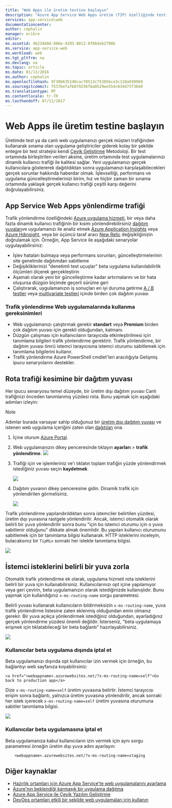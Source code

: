 ```yaml
---
title: "Web Apps ile üretim testine başlayın"
description: "Azure App Service Web Apps üretim (TIP) özelliğinde testi hakkında bilgi edinin."
services: app-service\web
documentationcenter: 
author: cephalin
manager: erikre
editor: 
ms.assetid: 4623468d-886e-4203-8012-8f86deb2790b
ms.service: app-service-web
ms.workload: web
ms.tgt_pltfrm: na
ms.devlang: na
ms.topic: article
ms.date: 01/13/2016
ms.author: cephalin
ms.openlocfilehash: 9f38b635140cacf0513c75385bce3c110a930969
ms.sourcegitcommit: f537befafb079256fba0529ee554c034d73f36b0
ms.translationtype: MT
ms.contentlocale: tr-TR
ms.lasthandoff: 07/11/2017
---
```

# <a name="get-started-with-test-in-production-for-web-apps"></a>Web Apps ile üretim testine başlayın
Üretimde test ya da canlı web uygulamanızı gerçek müşteri trafiğinden kullanarak sınama olan uygulama geliştiriciler giderek kolay bir şekilde entegre bir test stratejisi kendi [Çevik Geliştirme](https://en.wikipedia.org/wiki/Agile_software_development) Metodoloji. Bir test ortamında birleştirilen verileri aksine, üretim ortamında test uygulamalarınızı dinamik kullanıcı trafiği ile kalitesi sağlar. Yeni uygulamanızı gerçek kullanıcılara göstererek dağıtıldıktan sonra uygulamanızı karşılaşabilecekleri gerçek sorunlar hakkında haberdar olmak. İşlevselliği, performans ve uygulama güncelleştirmelerinizi birim, hız ve hiçbir zaman bir sınama ortamında yaklaşık gerçek kullanıcı trafiği çeşitli karşı değerini doğrulayabilirsiniz.

## <a name="traffic-routing-in-app-service-web-apps"></a>App Service Web Apps yönlendirme trafiği
Trafik yönlendirme özelliğindeki [Azure uygulama hizmeti](http://go.microsoft.com/fwlink/?LinkId=529714), bir veya daha fazla dinamik kullanıcı trafiğinin bir kısmı yönlendirebilirsiniz [dağıtım yuvaları](web-sites-staged-publishing.md)ve uygulamanızı ile analiz etmek [Azure Application Insights](/services/application-insights/) veya [Azure Hdınsight](/services/hdinsight/), veya bir üçüncü taraf aracı [New Relic](/marketplace/partners/newrelic/newrelic/) değişikliğinizin doğrulamak için. Örneğin, App Service ile aşağıdaki senaryolar uygulayabilirsiniz:

* İşlev hataları bulmaya veya performans sorunları, güncelleştirmelerinin site genelinde dağıtımdan sabitleme
* Değişikliklerinizi "denetimli test uçuşlar" beta uygulama kullanılabilirlik ölçümleri ölçerek gerçekleştirin
* Aşamalı olarak yeni bir güncelleştirme kadar artırmalarını ve bir hata oluşursa düzgün biçimde geçerli sürüme geri 
* Çalıştırarak, uygulamanızın iş sonuçları en iyi duruma getirme [A / B testler](https://en.wikipedia.org/wiki/A/B_testing) veya [multivariate testleri](https://en.wikipedia.org/wiki/Multivariate_testing_in_marketing) içinde birden çok dağıtım yuvası

### <a name="requirements-for-using-traffic-routing-in-web-apps"></a>Trafik yönlendirme Web uygulamalarında kullanma gereksinimleri
* Web uygulamanızı çalıştırmak gerekir **standart** veya **Premium** birden çok dağıtım yuvası için gerekli olduğundan, katmanı.
* Düzgün çalışması için kullanıcıların tarayıcıda etkinleştirilmesi için tanımlama bilgileri trafik yönlendirme gerektirir. Trafik yönlendirme, bir dağıtım yuvası ömrü istemci tarayıcısına istemci oturumu sabitlemek için tanımlama bilgilerini kullanır.
* Trafik yönlendirme Azure PowerShell cmdlet'leri aracılığıyla Gelişmiş ipucu senaryolarını destekler.

## <a name="route-traffic-segment-to-a-deployment-slot"></a>Rota trafiği kesimine bir dağıtım yuvası
Her ipucu senaryosu temel düzeyde, bir üretim dışı dağıtım yuvası Canlı trafiğinizi önceden tanımlanmış yüzdesi rota. Bunu yapmak için aşağıdaki adımları izleyin:

> [!NOTE]
> Adımlar burada varsayar sahip olduğunuz bir [üretim dışı dağıtım yuvası](web-sites-staged-publishing.md) ve istenen web uygulama içeriğini zaten olan [dağıtılan](web-sites-deploy.md) ona.
> 
> 

1. İçine oturum [Azure Portal](https://portal.azure.com/).
2. Web uygulamanızın dikey penceresinde tıklayın **ayarları** > **trafik yönlendirme**.
   ![](./media/app-service-web-test-in-production/01-traffic-routing.png)
3. Trafiği için ve işlemleriniz ve'ı tıklatın toplam trafiğin yüzde yönlendirmek istediğiniz yuvası seçin **kaydetmek**.
   
    ![](./media/app-service-web-test-in-production/02-select-slot.png)
4. Dağıtım yuvanın dikey penceresine gidin. Dinamik trafik için yönlendirilen görmelisiniz.
   
    ![](./media/app-service-web-test-in-production/03-traffic-routed.png)

Trafik yönlendirme yapılandırıldıktan sonra istemciler belirtilen yüzdesi, üretim dışı yuvasına rastgele yönlendirilir. Ancak, istemci otomatik olarak belirli bir yuva yönlendirilir sonra bunu "için bu istemci oturumu için o yuva sabitlenir olduğunu" dikkate almak önemlidir. Bu yapılan kullanıcı oturumunu sabitlemek için bir tanımlama bilgisi kullanarak. HTTP isteklerini inceleyin, bulacaksınız bir `TipMix` sonraki her istekte tanımlama bilgisi.

![](./media/app-service-web-test-in-production/04-tip-cookie.png)

## <a name="force-client-requests-to-a-specific-slot"></a>İstemci isteklerini belirli bir yuva zorla
Otomatik trafik yönlendirme ek olarak, uygulama hizmeti rota isteklerini belirli bir yuva için kullanabilirsiniz. Kullanıcılarınızı opt içine yapılamıyor veya geri çevirin, beta uygulamanızın olarak istediğinizde kullanışlıdır. Bunu yapmak için kullandığınız `x-ms-routing-name` sorgu parametresi.

Belirli yuvası kullanarak kullanıcıların bildirmeksizin `x-ms-routing-name`, yuva trafik yönlendirme listesine zaten eklenmiş olduğundan emin olmanız gerekir. Bir yuva açıkça yönlendirmek istediğiniz olduğundan, ayarladığınız gerçek yönlendirme yüzdesi önemli değildir. İsterseniz, "beta uygulamaya erişmek için tıklatabileceği bir beta bağlantı" hazırlayabilirsiniz.

![](./media/app-service-web-test-in-production/06-enable-x-ms-routing-name.png)

### <a name="opt-users-out-of-beta-app"></a>Kullanıcılar beta uygulama dışında iptal et
Beta uygulamanızı dışında opt kullanıcılar izin vermek için örneğin, bu bağlantıyı web sayfanıza koyabilirsiniz:

    <a href="<webappname>.azurewebsites.net/?x-ms-routing-name=self">Go back to production app</a>

Dize `x-ms-routing-name=self` üretim yuvasına belirtir. İstemci tarayıcısı erişim sonra bağlantı, yalnızca üretim yuvasına yönlendirilir, ancak sonraki her istek içerecek `x-ms-routing-name=self` üretim yuvasına oturumuna sabitler tanımlama bilgisi.

![](./media/app-service-web-test-in-production/05-access-production-slot.png)

### <a name="opt-users-in-to-beta-app"></a>Kullanıcılar beta uygulamasına iptal et
Beta uygulamanıza kabul kullanıcıların izin vermek için aynı sorgu parametresi örneğin üretim dışı yuva adını ayarlayın:

        <webappname>.azurewebsites.net/?x-ms-routing-name=staging

## <a name="more-resources"></a>Diğer kaynaklar
* [Hazırlık ortamları için Azure App Service'te web uygulamalarını ayarlama](web-sites-staged-publishing.md)
* [Azure'nın beklendiği karmaşık bir uygulama dağıtma](app-service-deploy-complex-application-predictably.md)
* [Azure App Service ile Çevik Yazılım Geliştirme](app-service-agile-software-development.md)
* [DevOps ortamları etkili bir şekilde web uygulamaları için kullanın](app-service-web-staged-publishing-realworld-scenarios.md)

